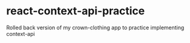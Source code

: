 # react-context-api-practice

Rolled back version of my crown-clothing app to practice implementing context-api

